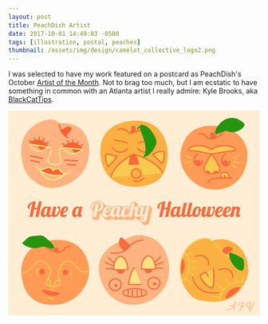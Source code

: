 ```yaml
---
layout: post
title: PeachDish Artist
date: 2017-10-01 14:49:03 -0500
tags: [illustration, postal, peaches]
thumbnail: /assets/img/design/camelot_collective_logo2.png
---
```


I was selected to have my work featured on a postcard as PeachDish's October [Artist of the Month](https://www.wonderroot.org/food-company-care-supporting-arts/). Not to brag too much, but I am ecstatic to have something in common with an Atlanta artist I really admire: Kyle Brooks, aka [BlackCatTips](http://www.blackcattips.com/).

<div class="image-series">
	<img class="prototype" src="/assets/img/design/peaches.png" alt="October peach postcard"/>
</div>
